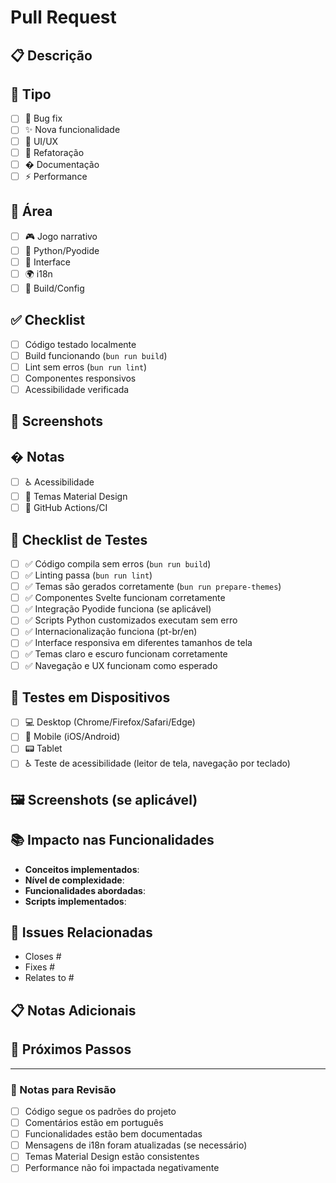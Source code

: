 # Pull Request

## 📋 Descrição

<!-- Descreva as mudanças implementadas -->

## 🎯 Tipo

- [ ] 🐛 Bug fix
- [ ] ✨ Nova funcionalidade
- [ ] 🎨 UI/UX
- [ ] 🔧 Refatoração
- [ ] � Documentação
- [ ] ⚡ Performance

## 🎯 Área

- [ ] 🎮 Jogo narrativo
- [ ] 🐍 Python/Pyodide
- [ ] 🎨 Interface
- [ ] 🌍 i18n
- [ ] 🔧 Build/Config

## ✅ Checklist

- [ ] Código testado localmente
- [ ] Build funcionando (`bun run build`)
- [ ] Lint sem erros (`bun run lint`)
- [ ] Componentes responsivos
- [ ] Acessibilidade verificada

## 📸 Screenshots

<!-- Se aplicável, adicione screenshots das mudanças visuais -->

## � Notas

<!-- Informações adicionais para review -->

- [ ] ♿ Acessibilidade
- [ ] 🎯 Temas Material Design
- [ ] 🔄 GitHub Actions/CI

## 🧪 Checklist de Testes

<!-- Marque os testes que foram executados -->

- [ ] ✅ Código compila sem erros (`bun run build`)
- [ ] ✅ Linting passa (`bun run lint`)
- [ ] ✅ Temas são gerados corretamente (`bun run prepare-themes`)
- [ ] ✅ Componentes Svelte funcionam corretamente
- [ ] ✅ Integração Pyodide funciona (se aplicável)
- [ ] ✅ Scripts Python customizados executam sem erro
- [ ] ✅ Internacionalização funciona (pt-br/en)
- [ ] ✅ Interface responsiva em diferentes tamanhos de tela
- [ ] ✅ Temas claro e escuro funcionam corretamente
- [ ] ✅ Navegação e UX funcionam como esperado

## 📱 Testes em Dispositivos

<!-- Marque os dispositivos/navegadores testados -->

- [ ] 💻 Desktop (Chrome/Firefox/Safari/Edge)
- [ ] 📱 Mobile (iOS/Android)
- [ ] 📟 Tablet
- [ ] ♿ Teste de acessibilidade (leitor de tela, navegação por teclado)

## 🖼️ Screenshots (se aplicável)

<!-- Adicione screenshots das mudanças visuais -->

## 📚 Impacto nas Funcionalidades

<!-- Se aplicável, descreva o impacto nas funcionalidades das mudanças -->

- **Conceitos implementados**:
- **Nível de complexidade**:
- **Funcionalidades abordadas**:
- **Scripts implementados**:

## 🔗 Issues Relacionadas

<!-- Liste issues relacionadas -->

- Closes #
- Fixes #
- Relates to #

## 📋 Notas Adicionais

<!-- Qualquer informação adicional importante -->

## 🎯 Próximos Passos

<!-- Liste o que ainda precisa ser feito após este PR -->

---

### 📝 Notas para Revisão

- [ ] Código segue os padrões do projeto
- [ ] Comentários estão em português
- [ ] Funcionalidades estão bem documentadas
- [ ] Mensagens de i18n foram atualizadas (se necessário)
- [ ] Temas Material Design estão consistentes
- [ ] Performance não foi impactada negativamente
